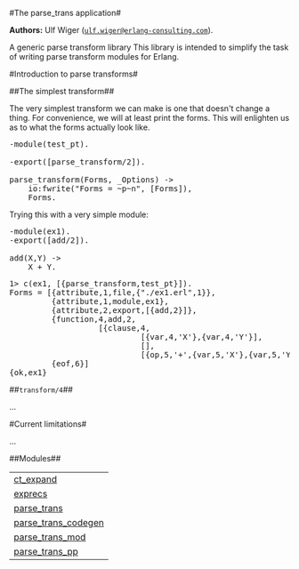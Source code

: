 

#The parse_trans application#


__Authors:__ Ulf Wiger ([`ulf.wiger@erlang-consulting.com`](mailto:ulf.wiger@erlang-consulting.com)).

A generic parse transform library
This library is intended to simplify the task of writing parse transform
modules for Erlang.



#Introduction to parse transforms#




##The simplest transform##




The very simplest transform we can make is one that doesn't
change a thing. For convenience, we will at least print the forms.
This will enlighten us as to what the forms actually look like.

<pre>
-module(test_pt).

-export([parse_transform/2]).

parse_transform(Forms, _Options) ->
    io:fwrite("Forms = ~p~n", [Forms]),
    Forms.
</pre>



Trying this with a very simple module:

<pre>
-module(ex1).
-export([add/2]).

add(X,Y) ->
    X + Y.
</pre>

<pre>
1> c(ex1, [{parse_transform,test_pt}]).
Forms = [{attribute,1,file,{"./ex1.erl",1}},
         {attribute,1,module,ex1},
         {attribute,2,export,[{add,2}]},
         {function,4,add,2,
                   [{clause,4,
                            [{var,4,'X'},{var,4,'Y'}],
                            [],
                            [{op,5,'+',{var,5,'X'},{var,5,'Y'}}]}]},
         {eof,6}]
{ok,ex1}
</pre>



##`transform/4`##



...




#Current limitations#



...


##Modules##


<table width="100%" border="0" summary="list of modules">
<tr><td><a href="http://github.com/esl/parse_trans/blob/master/doc/ct_expand.md" class="module">ct_expand</a></td></tr>
<tr><td><a href="http://github.com/esl/parse_trans/blob/master/doc/exprecs.md" class="module">exprecs</a></td></tr>
<tr><td><a href="http://github.com/esl/parse_trans/blob/master/doc/parse_trans.md" class="module">parse_trans</a></td></tr>
<tr><td><a href="http://github.com/esl/parse_trans/blob/master/doc/parse_trans_codegen.md" class="module">parse_trans_codegen</a></td></tr>
<tr><td><a href="http://github.com/esl/parse_trans/blob/master/doc/parse_trans_mod.md" class="module">parse_trans_mod</a></td></tr>
<tr><td><a href="http://github.com/esl/parse_trans/blob/master/doc/parse_trans_pp.md" class="module">parse_trans_pp</a></td></tr></table>


